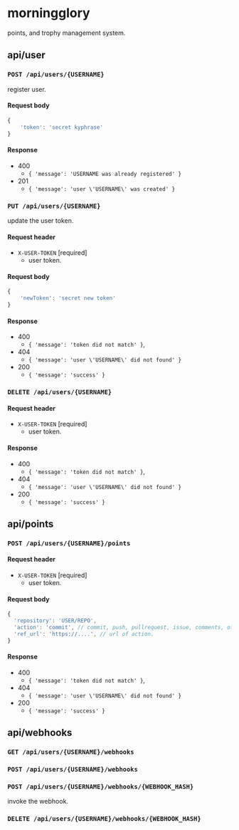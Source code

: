 # morningglory

points, and trophy management system.

## api/user

### `POST /api/users/{USERNAME}`

register user.

#### Request body

```js
{
    'token': 'secret kyphrase'
}
```


#### Response

* 400
    * `{ 'message': 'USERNAME was already registered' }`
* 201
    * `{ 'message': 'user \'USERNAME\' was created' }`



### `PUT /api/users/{USERNAME}`

update the user token.

#### Request header

* `X-USER-TOKEN` [required]
    * user token.

#### Request body

```js
{
    'newToken': 'secret new token'
}
```

#### Response

* 400
    * `{ 'message': 'token did not match' }`, 
* 404
    * `{ 'message': 'user \'USERNAME\' did not found' }`
* 200
    * `{ 'message': 'success' }`


### `DELETE /api/users/{USERNAME}`

#### Request header

* `X-USER-TOKEN` [required]
    * user token.

#### Response

* 400
    * `{ 'message': 'token did not match' }`, 
* 404
    * `{ 'message': 'user \'USERNAME\' did not found' }`
* 200
    * `{ 'message': 'success' }`

## api/points

### `POST /api/users/{USERNAME}/points`

#### Request header

* `X-USER-TOKEN` [required]
    * user token.
    
#### Request body

```js
{
  'repository': 'USER/REPO',
  'action': 'commit', // commit, push, pullrequest, issue, comments, others
  'ref_url': 'https://....', // url of action.
}
```

#### Response

* 400
    * `{ 'message': 'token did not match' }`, 
* 404
    * `{ 'message': 'user \'USERNAME\' did not found' }`
* 200
    * `{ 'message': 'success' }`

## api/webhooks

### `GET /api/users/{USERNAME}/webhooks`

### `POST /api/users/{USERNAME}/webhooks`

### `POST /api/users/{USERNAME}/webhooks/{WEBHOOK_HASH}`

invoke the webhook.

### `DELETE /api/users/{USERNAME}/webhooks/{WEBHOOK_HASH}`

